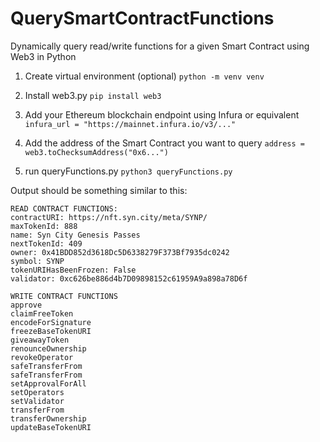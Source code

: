 # QuerySmartContractFunctions
Dynamically query read/write functions for a given Smart Contract using Web3 in Python

1. Create virtual environment (optional)
`python -m venv venv`

2. Install web3.py
`pip install web3`

3. Add your Ethereum blockchain endpoint using Infura or equivalent
`infura_url = "https://mainnet.infura.io/v3/..."`

4. Add the address of the Smart Contract you want to query
`address = web3.toChecksumAddress("0x6...")`

5. run queryFunctions.py
`python3 queryFunctions.py`

Output should be something similar to this:

```
READ CONTRACT FUNCTIONS:
contractURI: https://nft.syn.city/meta/SYNP/
maxTokenId: 888
name: Syn City Genesis Passes
nextTokenId: 409
owner: 0x41BDD852d3618Dc5D6338279F373Bf7935dc0242
symbol: SYNP
tokenURIHasBeenFrozen: False
validator: 0xc626be886d4b7D09898152c61959A9a898a78D6f

WRITE CONTRACT FUNCTIONS
approve
claimFreeToken
encodeForSignature
freezeBaseTokenURI
giveawayToken
renounceOwnership
revokeOperator
safeTransferFrom
safeTransferFrom
setApprovalForAll
setOperators
setValidator
transferFrom
transferOwnership
updateBaseTokenURI
```
